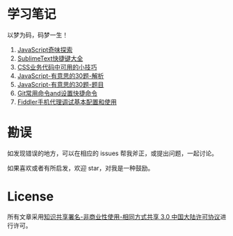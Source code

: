 # 学习笔记

以梦为码，码梦一生！

1. [JavaScript奇味探索][1]
2. [SublimeText快捷键大全][2]
3. [CSS业务代码中可用的小技巧][3]
4. [JavaScript-有意思的30题-解析][4]
5. [JavaScript-有意思的30题-题目][5]
6. [Git常用命令and设置快捷命令][6]
7. [Fiddler手机代理调试基本配置和使用][7]


# 勘误

如发现错误的地方，可以在相应的 issues 帮我斧正，或提出问题，一起讨论。

如果喜欢或者有所启发，欢迎 star，对我是一种鼓励。

# License

所有文章采用[知识共享署名-非商业性使用-相同方式共享 3.0 中国大陆许可协议][8]进行许可。


  [1]: https://github.com/xiaohuazheng/twbm/issues/1
  [2]: https://github.com/xiaohuazheng/twbm/issues/2
  [3]: https://github.com/xiaohuazheng/twbm/issues/3
  [4]: https://github.com/xiaohuazheng/twbm/issues/4
  [5]: https://github.com/xiaohuazheng/twbm/issues/5
  [6]: https://github.com/xiaohuazheng/twbm/issues/6
  [7]: https://github.com/xiaohuazheng/twbm/issues/7
  [8]: https://creativecommons.org/licenses/by-nc-sa/3.0/cn/

